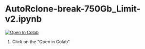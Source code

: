 # AutoRclone-break-750Gb_Limit-v2.ipynb
<a href="https://colab.research.google.com/github/arlessweschler/AutoRclone-break-750Gb_Limit-v2/blob/master/AutoRclone-break-750Gb_Limit-v2.ipynb" target="_parent\"><img src="https://colab.research.google.com/assets/colab-badge.svg" alt="Open In Colab"/></a>
1. Click on the "Open in Colab"
